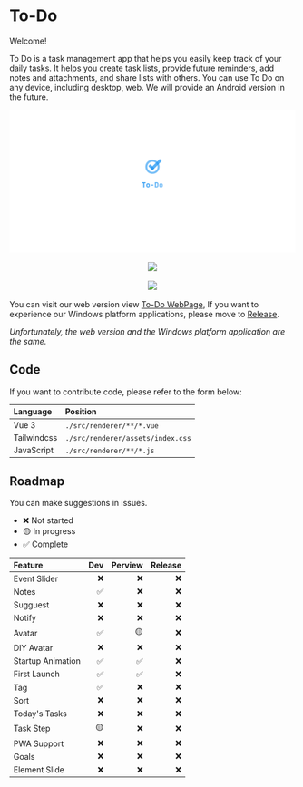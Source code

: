 # **To-Do**

Welcome!

To Do is a task management app that helps you easily keep track of your daily tasks. It helps you create task lists, provide future reminders, add notes and attachments, and share lists with others. You can use To Do on any device, including desktop, web. We will provide an Android version in the future.

<div align="center">

![To-Do](./resources/To-Do-Logo.png?raw=true)

![](https://img.shields.io/github/downloads/bre97-web/To-Do/v1.0.0-pre.0/total)

![](https://img.shields.io/github/last-commit/bre97-web/To-Do)

</div>

You can visit our web version view [To-Do WebPage](bre97-web.github.io/To-Do/), If you want to experience our Windows platform applications, please move to [Release](https://github.com/bre97-web/To-Do/releases). 

_Unfortunately, the web version and the Windows platform application are the same._

## Code

If you want to contribute code, please refer to the form below:

|Language|Position|
|:--|:--|
|Vue 3|`./src/renderer/**/*.vue`|
|Tailwindcss|`./src/renderer/assets/index.css`|
|JavaScript|`./src/renderer/**/*.js`|

## Roadmap

You can make suggestions in issues.

- ❌ Not started
- 🟡 In progress
- ✅ Complete

|Feature|Dev|Perview|Release|
|:--|--:|--:|--:|
|Event Slider|❌|❌|❌|
|Notes|✅|❌|❌|
|Sugguest|❌|❌|❌|
|Notify|❌|❌|❌|
|Avatar|✅|🟡|❌|
|DIY Avatar|❌|❌|❌|
|Startup Animation|✅|✅|❌|
|First Launch|✅|✅|❌|
|Tag|✅|❌|❌|
|Sort|❌|❌|❌|
|Today's Tasks|❌|❌|❌|
|Task Step|🟡|❌|❌|
|PWA Support|❌|❌|❌|
|Goals|❌|❌|❌|
|Element Slide|❌|❌|❌|